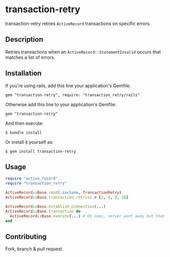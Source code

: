 # transaction-retry

transaction-retry retries `ActiveRecord` transactions on specific errors.

## Description

Retries transactions when an `ActiveRecord::StatementInvalid` occurs that matches a list of errors.

## Installation

If you're using rails, add this line your application's Gemfile:

    gem "transaction-retry", require: "transaction_retry/rails"

Otherwise add this line to your application's Gemfile:

    gem "transaction-retry"

And then execute:

    $ bundle install

Or install it yourself as:

    $ gem install transaction-retry

## Usage

```ruby
require "active_record"
require "transaction_retry"

ActiveRecord::Base.send(:include, TransactionRetry)
ActiveRecord::Base.transaction_retries = [2, 4, 8, 16]

ActiveRecord::Base.establish_connection(...)
ActiveRecord::Base.transaction do
  ActiveRecord::Base.execute(...) # Oh noes, server went away but that's okay since we'll retry 4 times over 30 seconds
end
```

## Contributing

Fork, branch & pull request.

